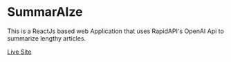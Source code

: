 # SummarAIze

This is a ReactJs based web Application that uses RapidAPI's OpenAI Api to summarize lengthy articles.

[Live Site](https://64667297f6e37445184c2d1b--thriving-toffee-9da468.netlify.app/)
